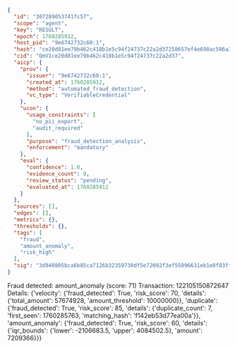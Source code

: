 ```json
{
  "id": "307289053741fc57",
  "scope": "agent",
  "key": "RESULT",
  "epoch": 1760285912,
  "host_pid": "9e6742732c60:1",
  "hash": "ce20d81ee79b462c418b1e5c94f24737c22a2d37258657ef4e698ac586a36c49",
  "cid": "QmV1ce20d81ee79b462c418b1e5c94f24737c22a2d37",
  "aicp": {
    "prov": {
      "issuer": "9e6742732c60:1",
      "created_at": 1760285912,
      "method": "automated_fraud_detection",
      "vc_type": "VerifiableCredential"
    },
    "ucon": {
      "usage_constraints": [
        "no_pii_export",
        "audit_required"
      ],
      "purpose": "fraud_detection_analysis",
      "enforcement": "mandatory"
    },
    "eval": {
      "confidence": 1.0,
      "evidence_count": 0,
      "review_status": "pending",
      "evaluated_at": 1760285912
    }
  },
  "sources": [],
  "edges": [],
  "metrics": {},
  "thresholds": {},
  "tags": [
    "fraud",
    "amount_anomaly",
    "risk_high"
  ],
  "sig": "3d940805bca6b85ca7126b32359730df5e72092f3ef55096631eb1e8f83ffc64"
}
```

Fraud detected: amount_anomaly (score: 71)
Transaction: 122105150872647
Details: {'velocity': {'fraud_detected': True, 'risk_score': 70, 'details': {'total_amount': 57674928, 'amount_threshold': 10000000}}, 'duplicate': {'fraud_detected': True, 'risk_score': 85, 'details': {'duplicate_count': 7, 'first_seen': 1760285763, 'matching_hash': 'f142eb53d77ea00a'}}, 'amount_anomaly': {'fraud_detected': True, 'risk_score': 60, 'details': {'iqr_bounds': {'lower': -2106683.5, 'upper': 4084502.5}, 'amount': 7209366}}}
